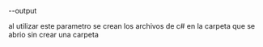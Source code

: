 --output 

al utilizar este parametro se crean los archivos de c# en la carpeta que se abrio sin crear una carpeta